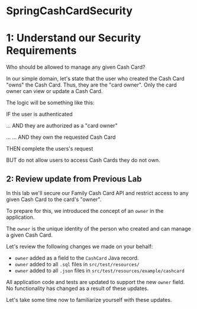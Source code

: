 # SpringCashCardSecurity
# 1: Understand our Security Requirements
Who should be allowed to manage any given Cash Card?

In our simple domain, let's state that the user who created the Cash Card "owns" the Cash Card. Thus, they are the "card owner". Only the card owner can view or update a Cash Card.

The logic will be something like this:

IF the user is authenticated

... AND they are authorized as a "card owner"

... ... AND they own the requested Cash Card

THEN complete the users's request

BUT do not allow users to access Cash Cards they do not own.

<div class="col-sm-12"><section class="page-content"><h1 class="title">2: Review update from Previous Lab</h1><div class="rendered-content"><p>In this lab we&#39;ll secure our Family Cash Card API and restrict access to any given Cash Card to the card&#39;s &quot;owner&quot;.</p>
<p>To prepare for this, we introduced the concept of an <code>owner</code> in the application.</p>
<p>The <code>owner</code> is the unique identity of the person who created and can manage a given Cash Card.</p>
<p>Let&#39;s review the following changes we made on your behalf:</p>
<ul>
<li><code>owner</code> added as a field to the <code>CashCard</code> Java record.</li>
<li><code>owner</code> added to all <code>.sql</code> files in <code>src/test/resources/</code></li>
<li><code>owner</code> added to all <code>.json</code> files in <code>src/test/resources/example/cashcard</code></li>
</ul>
<p>All application code and tests are updated to support the new <code>owner</code> field. No functionality has changed as a result of these updates.</p>
<p>Let&#39;s take some time now to familiarize yourself with these updates.</p>

